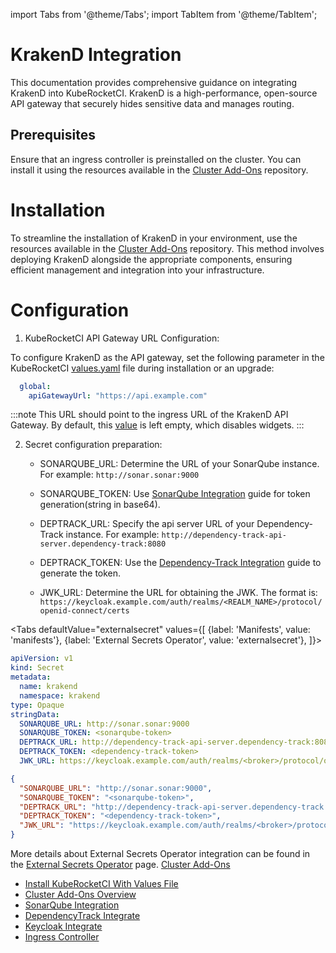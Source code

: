 import Tabs from '@theme/Tabs';
import TabItem from '@theme/TabItem';

# KrakenD Integration

This documentation provides comprehensive guidance on integrating KrakenD into KubeRocketCI. KrakenD is a high-performance, open-source API gateway that securely hides sensitive data and manages routing.

## Prerequisites

Ensure that an ingress controller is preinstalled on the cluster. You can install it using the resources available in the [Cluster Add-Ons](https://github.com/epam/edp-cluster-add-ons) repository.

# Installation

To streamline the installation of KrakenD in your environment, use the resources available in the [Cluster Add-Ons](https://github.com/epam/edp-cluster-add-ons) repository. This method involves deploying KrakenD alongside the appropriate components, ensuring efficient management and integration into your infrastructure.

# Configuration

1. KubeRocketCI API Gateway URL Configuration:

To configure KrakenD as the API gateway, set the following parameter in the KubeRocketCI [values.yaml](https://github.com/epam/edp-install/blob/v3.10.1/deploy-templates/values.yaml#L16) file during installation or an upgrade:

  ```yaml
    global:
      apiGatewayUrl: "https://api.example.com"
  ```

  :::note
    This URL should point to the ingress URL of the KrakenD API Gateway. By default, this [value](https://github.com/epam/edp-install/blob/v3.10.0/deploy-templates/values.yaml#L16) is left empty, which disables widgets.
  :::

2. Secret configuration preparation:

    * SONARQUBE_URL: Determine the URL of your SonarQube instance. For example: `http://sonar.sonar:9000`

    * SONARQUBE_TOKEN: Use [SonarQube Integration](../code-quality/sonarqube.md#configuration) guide for token generation(string in base64).

    * DEPTRACK_URL: Specify the api server URL of your Dependency-Track instance. For example: `http://dependency-track-api-server.dependency-track:8080`

    * DEPTRACK_TOKEN: Use the [Dependency-Track Integration](../devsecops/dependency-track.md#configuration) guide to generate the token.

    * JWK_URL: Determine the URL for obtaining the JWK. The format is: `https://keycloak.example.com/auth/realms/<REALM_NAME>/protocol/openid-connect/certs`

<Tabs
  defaultValue="externalsecret"
  values={[
    {label: 'Manifests', value: 'manifests'},
    {label: 'External Secrets Operator', value: 'externalsecret'},
  ]}>

  <TabItem value="manifests">

  ```yaml
  apiVersion: v1
  kind: Secret
  metadata:
    name: krakend
    namespace: krakend
  type: Opaque
  stringData:
    SONARQUBE_URL: http://sonar.sonar:9000
    SONARQUBE_TOKEN: <sonarqube-token>
    DEPTRACK_URL: http://dependency-track-api-server.dependency-track:8080
    DEPTRACK_TOKEN: <dependency-track-token>
    JWK_URL: https://keycloak.example.com/auth/realms/<broker>/protocol/openid-connect/certs
  ```

  </TabItem>

  <TabItem value="externalsecret">

  ```json
  {
    "SONARQUBE_URL": "http://sonar.sonar:9000",
    "SONARQUBE_TOKEN": "<sonarqube-token>",
    "DEPTRACK_URL": "http://dependency-track-api-server.dependency-track:8080",
    "DEPTRACK_TOKEN": "<dependency-track-token>",
    "JWK_URL": "https://keycloak.example.com/auth/realms/<broker>/protocol/openid-connect/certs"
  }
  ```

  More details about External Secrets Operator integration can be found in the [External Secrets Operator](../secrets-management/install-external-secrets-operator) page. [Cluster Add-Ons](https://github.com/epam/edp-cluster-add-ons)
  </TabItem>

</Tabs>

* [Install KubeRocketCI With Values File](../install-kuberocketci.md)
* [Cluster Add-Ons Overview](../add-ons-overview.md)
* [SonarQube Integration](../code-quality/sonarqube.md)
* [DependencyTrack Integrate](../devsecops/dependency-track.md)
* [Keycloak Integrate](../auth/keycloak.md)
* [Ingress Controller](../install-ingress-nginx.md)
